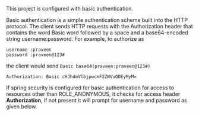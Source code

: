 This project is configured with basic authentication.

Basic authentication is a simple authentication scheme built into the HTTP protocol. 
The client sends HTTP requests with the Authorization header that contains the word Basic word followed by a space 
and a base64-encoded string username:password. For example, to authorize as 
```
username :praveen
password :praveen@123# 
```
the client would send ```Basic base64(praveen:praveen@123#)``` 
```
Authorization: Basic cHJhdmVlbjpwcmF2ZWVuQDEyMyM=
```

If spring security is configured for basic authentication for access to resources other than ROLE_ANONYMOUS, 
it checks for access header <b>Authorization</b>, if not present it will prompt for username and password as given below.
